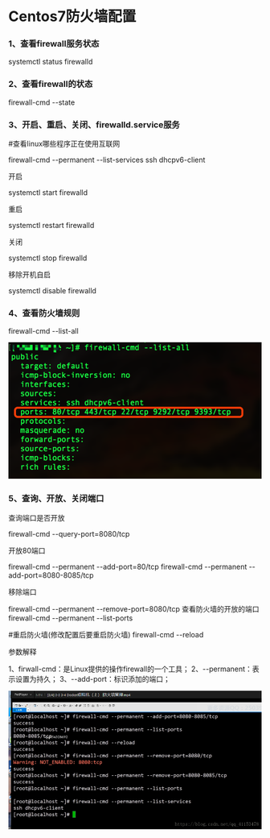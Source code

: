 # Centos7防火墙配置
### 1、查看firewall服务状态

systemctl status firewalld

### 2、查看firewall的状态

firewall-cmd --state

### 3、开启、重启、关闭、firewalld.service服务

#查看linux哪些程序正在使用互联网

firewall-cmd --permanent --list-services ssh dhcpv6-client

开启

systemctl start firewalld 

重启

systemctl restart firewalld 

关闭

systemctl stop firewalld 

移除开机自启

systemctl disable firewalld 

### 4、查看防火墙规则

firewall-cmd --list-all

![img](Imag/964175-20180711112139108-273720937.png)

### 5、查询、开放、关闭端口



查询端口是否开放

firewall-cmd --query-port=8080/tcp

开放80端口

firewall-cmd --permanent --add-port=80/tcp
firewall-cmd --permanent --add-port=8080-8085/tcp

移除端口

firewall-cmd --permanent --remove-port=8080/tcp
查看防火墙的开放的端口
firewall-cmd --permanent --list-ports

#重启防火墙(修改配置后要重启防火墙)
firewall-cmd --reload

参数解释

1、firwall-cmd：是Linux提供的操作firewall的一个工具；
2、--permanent：表示设置为持久；
3、--add-port：标识添加的端口；

![img](Imag/20181012222525815)